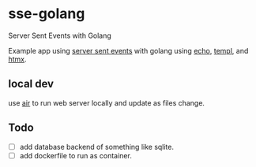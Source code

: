 # sse-golang

Server Sent Events with Golang

Example app using [server sent events](https://developer.mozilla.org/en-US/docs/Web/API/Server-sent_events/Using_server-sent_events) with golang using [echo](https://echo.labstack.com/), [templ](https://github.com/a-h/templ), and [htmx](https://htmx.org/).

## local dev

use [air](https://github.com/air-verse/air) to run web server locally and update as files change.

## Todo

- [ ] add database backend of something like sqlite.
- [ ] add dockerfile to run as container.
